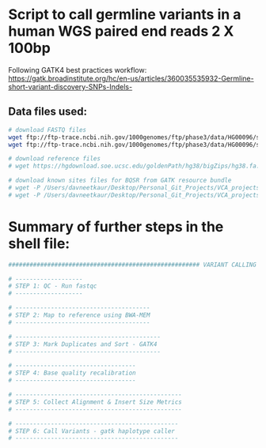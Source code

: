 # Script to call germline variants in a human WGS paired end reads 2 X 100bp
Following GATK4 best practices workflow: https://gatk.broadinstitute.org/hc/en-us/articles/360035535932-Germline-short-variant-discovery-SNPs-Indels-

## Data files used:

```bash
# download FASTQ files
wget ftp://ftp-trace.ncbi.nih.gov/1000genomes/ftp/phase3/data/HG00096/sequence_read/SRR062634_1.filt.fastq.gz
wget ftp://ftp-trace.ncbi.nih.gov/1000genomes/ftp/phase3/data/HG00096/sequence_read/SRR062634_2.filt.fastq.gz

# download reference files
# wget https://hgdownload.soe.ucsc.edu/goldenPath/hg38/bigZips/hg38.fa.gz

# download known sites files for BQSR from GATK resource bundle
# wget -P /Users/davneetkaur/Desktop/Personal_Git_Projects/VCA_projects/Supporting_Files/hg38 https://storage.googleapis.com/genomics-public-data/resources/broad/hg38/v0/Homo_sapiens_assembly38.dbsnp138.vcf
# wget -P /Users/davneetkaur/Desktop/Personal_Git_Projects/VCA_projects/Supporting_Files/hg38 https://storage.googleapis.com/genomics-public-data/resources/broad/hg38/v0/Homo_sapiens_assembly38.dbsnp138.vcf.idx
```
# Summary of further steps in the shell file:
```bash
###################################################### VARIANT CALLING STEPS ####################################################################

# -------------------
# STEP 1: QC - Run fastqc 
# -------------------

# --------------------------------------
# STEP 2: Map to reference using BWA-MEM
# --------------------------------------

# -----------------------------------------
# STEP 3: Mark Duplicates and Sort - GATK4
# -----------------------------------------

# ----------------------------------
# STEP 4: Base quality recalibration
# ----------------------------------

# -----------------------------------------------
# STEP 5: Collect Alignment & Insert Size Metrics
# -----------------------------------------------

# ----------------------------------------------
# STEP 6: Call Variants - gatk haplotype caller
# ----------------------------------------------
